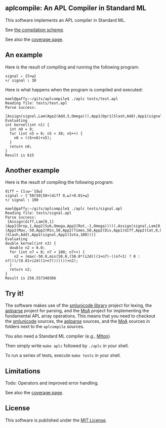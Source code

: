 ## aplcompile: An APL Compiler in Standard ML

This software implements an APL compiler in Standard ML. 

See [the compilation scheme](comp.md).

See also the [coverage page](coverage.md).

## An example

Here is the result of compiling and running the following program:

```apl
signal ← {5+⍵}
+/ signal ⍳ 30
```

Here is what happens when the program is compiled and executed:

    mael@gaffy:~/gits/aplcompile$ ./aplc tests/test.apl 
    Reading file: tests/test.apl
    Parse success:
     [Assign(signal,Lam(App2(Add,5,Omega))),App1(Opr1(Slash,Add),App1(signal,App1(Iota,30)))]
    Evaluating
    int kernel(int n1) {
      int n0 = 0;
      for (int n5 = 0; n5 < 30; n5++) {
        n0 = ((6+n0)+n5);
      }
      return n0;
    }
    Result is 615

## Another example

Here is the result of compiling the following program:

```apl
diff ← {1↓⍵−¯1⌽⍵}
signal ← {¯50⌈50⌊50×(diff 0,⍵)÷0.01+⍵}
+/ signal ⍳ 100
```
    mael@gaffy:~/gits/aplcompile$ ./aplc tests/signal.apl 
    Reading file: tests/signal.apl
    Parse success:
     [Assign(diff,Lam[0,1](App2(Drop,1,App2(Sub,Omega,App2(Rot,-1,Omega))))),Assign(signal,Lam[0,1](App2(Max,-50,App2(Min,50,App2(Times,50,App2(Div,App1(diff,App2(Cat,0,Omega)),App2(Add,0.01,Omega))))))),App1(AppOpr1[1](Slash,Add),App1(signal,App1(Iota,100)))]
    Evaluating
    double kernel(int n3) {
      double n2 = 0.0;
      for (int n7 = 0; n7 < 100; n7++) {
        n2 = (max(-50.0,min(50.0,(50.0*(i2d(((1+n7)-((n7<1) ? 0 : n7)))/(0.01+i2d((1+n7)))))))+n2);
      }
      return n2;
    }
    Result is 258.557340366

## Try it!

The software makes use of the [smlunicode
library](https://github.com/melsman/smlunicode) project for lexing,
the [aplparse](https://github.com/melsman/aplparse) project for
parsing, and the [MoA](https://github.com/melsman/MoA) project for implementing 
the fundamental APL array operations. This means that you need to checkout the
[smlunicode](https://github.com/melsman/smlunicode) sources, the
[aplparse](https://github.com/melsman/aplparse) sources, and the
[MoA](https://github.com/melsman/MoA) sources in folders
next to the `aplcompile` sources.

You also need a Standard ML compiler (e.g., [Mlton](http://www.mlton.org/)).

Then simply write `make aplc` followed by `./aplc` in your shell.

To run a series of tests, execute `make tests` in your shell.

## Limitations

Todo: Operators and improved error handling.

See also the [coverage page](aplcompile/blob/master/coverage.md).

## License

This software is published under the [MIT License](MIT_LICENSE.md).
